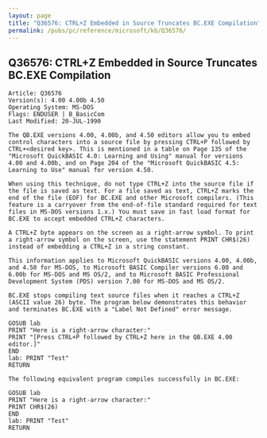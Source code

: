 ```yaml
---
layout: page
title: "Q36576: CTRL+Z Embedded in Source Truncates BC.EXE Compilation"
permalink: /pubs/pc/reference/microsoft/kb/Q36576/
---
```


## Q36576: CTRL+Z Embedded in Source Truncates BC.EXE Compilation

	Article: Q36576
	Version(s): 4.00 4.00b 4.50
	Operating System: MS-DOS
	Flags: ENDUSER | B_BasicCom
	Last Modified: 20-JUL-1990
	
	The QB.EXE versions 4.00, 4.00b, and 4.50 editors allow you to embed
	control characters into a source file by pressing CTRL+P followed by
	CTRL+<desired key>. This is mentioned in a table on Page 135 of the
	"Microsoft QuickBASIC 4.0: Learning and Using" manual for versions
	4.00 and 4.00b, and on Page 204 of the "Microsoft QuickBASIC 4.5:
	Learning to Use" manual for version 4.50.
	
	When using this technique, do not type CTRL+Z into the source file if
	the file is saved as text. For a file saved as text, CTRL+Z marks the
	end of the file (EOF) for BC.EXE and other Microsoft compilers. (This
	feature is a carryover from the end-of-file standard required for text
	files in MS-DOS versions 1.x.) You must save in fast load format for
	BC.EXE to accept embedded CTRL+Z characters.
	
	A CTRL+Z byte appears on the screen as a right-arrow symbol. To print
	a right-arrow symbol on the screen, use the statement PRINT CHR$(26)
	instead of embedding a CTRL+Z in a string constant.
	
	This information applies to Microsoft QuickBASIC versions 4.00, 4.00b,
	and 4.50 for MS-DOS, to Microsoft BASIC Compiler versions 6.00 and
	6.00b for MS-DOS and MS OS/2, and to Microsoft BASIC Professional
	Development System (PDS) version 7.00 for MS-DOS and MS OS/2.
	
	BC.EXE stops compiling text source files when it reaches a CTRL+Z
	(ASCII value 26) byte. The program below demonstrates this behavior
	and terminates BC.EXE with a "Label Not Defined" error message.
	
	GOSUB lab
	PRINT "Here is a right-arrow character:"
	PRINT "[Press CTRL+P followed by CTRL+Z here in the QB.EXE 4.00 editor.]"
	END
	lab: PRINT "Test"
	RETURN
	
	The following equivalent program compiles successfully in BC.EXE:
	
	GOSUB lab
	PRINT "Here is a right-arrow character:"
	PRINT CHR$(26)
	END
	lab: PRINT "Test"
	RETURN
